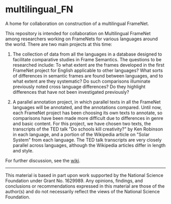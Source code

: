 # multilingual_FN
A home for collaboration on construction of a multilingual FrameNet.

This repository is intended for collaboration on Multilingual FrameNet among researchers working on FrameNets for various languages around the world.  There are two main projects at this time:

1. The collection of data from all the languages in a database designed to facilitate comparative studies in Frame Semantics.  The questions to be researched include: To what extent are the frames developed in the first FrameNet project for English applicable to other languages?  What sorts of differences in semantic frames are found between languages, and to what extent are they systematic?  Do such comparisons illuminate previously noted cross language differences?  Do they highlight differences that have not been investigated previously?

2. A parallel annotation project, in which parallel texts in all the FrameNet languages will be annotated, and the annotations compared.  Until now, each FrameNet project has been choosing its own texts to annotate, so comparisons have been made more difficult due to differences in genre and basic content.  For this project, we have chosen two texts, the transcripts of the TED talk "Do schools kill creativity?" by Ken Robinson in each language, and a portion of the Wikipedia article on "Solar System" from each language.   The TED talk transcripts are very closely parallel across languages, although the Wikipedia articles differ in length and style.

For further discussion, see the [wiki](https://github.com/icsi-berkeley/multilingual_FN/wiki).


-----------------

This material is based in part upon work supported by the National Science Foundation under Grant No. 1629989. Any opinions, findings, and conclusions or recommendations expressed in this material are those of the author(s) and do not necessarily reflect the views of the National Science Foundation.


